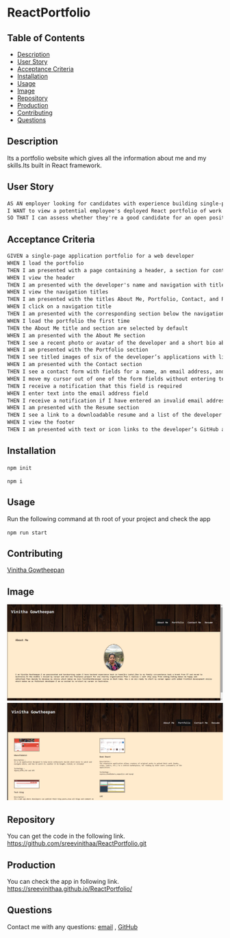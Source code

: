 # ReactPortfolio
## Table of Contents

- [Description](#description)
- [User Story](#user-story)
- [Acceptance Criteria](#acceptance-criteria)
- [Installation](#installation)
- [Usage](#usage)
- [Image](#image)
- [Repository](#repository)
- [Production](#production)
- [Contributing](#contributing)
- [Questions](#questions)

## Description

Its a portfolio website which gives all the information about me and my skills.Its built in React framework.

## User Story

```md
AS AN employer looking for candidates with experience building single-page applications
I WANT to view a potential employee's deployed React portfolio of work samples
SO THAT I can assess whether they're a good candidate for an open position
```

## Acceptance Criteria

```md
GIVEN a single-page application portfolio for a web developer
WHEN I load the portfolio
THEN I am presented with a page containing a header, a section for content, and a footer
WHEN I view the header
THEN I am presented with the developer's name and navigation with titles corresponding to different sections of the portfolio
WHEN I view the navigation titles
THEN I am presented with the titles About Me, Portfolio, Contact, and Resume, and the title corresponding to the current section is highlighted
WHEN I click on a navigation title
THEN I am presented with the corresponding section below the navigation without the page reloading and that title is highlighted
WHEN I load the portfolio the first time
THEN the About Me title and section are selected by default
WHEN I am presented with the About Me section
THEN I see a recent photo or avatar of the developer and a short bio about them
WHEN I am presented with the Portfolio section
THEN I see titled images of six of the developer’s applications with links to both the deployed applications and the corresponding GitHub repositories
WHEN I am presented with the Contact section
THEN I see a contact form with fields for a name, an email address, and a message
WHEN I move my cursor out of one of the form fields without entering text
THEN I receive a notification that this field is required
WHEN I enter text into the email address field
THEN I receive a notification if I have entered an invalid email address
WHEN I am presented with the Resume section
THEN I see a link to a downloadable resume and a list of the developer’s proficiencies
WHEN I view the footer
THEN I am presented with text or icon links to the developer’s GitHub and LinkedIn profiles, and their profile on a third platform (Stack Overflow, Twitter)
```

## Installation

`npm init`

`npm i`




## Usage

Run the following command at th root of your project and check the app

`npm run start`


## Contributing

[Vinitha Gowtheepan](https://github.com/sreevinithaa)

## Image

![Editor screendhot_1](./src/components/images/screenshot1.png)
![Editor screendhot_2](./src/components/images/screenshot2.png)


## Repository

You can get the code in the following link. https://github.com/sreevinithaa/ReactPortfolio.git

## Production

You can check the app in following link. https://sreevinithaa.github.io/ReactPortfolio/


## Questions

Contact me with any questions: [email](mailto:sreevinithaa@gmail.com) , [GitHub](https://github.com/sreevinithaa)<br />



